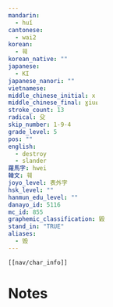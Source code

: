```yaml
---
mandarin:
  - huǐ
cantonese:
  - wai2
korean:
  - 훼
korean_native: ""
japanese:
  - KI
japanese_nanori: ""
vietnamese:
middle_chinese_initial: x
middle_chinese_final: ɣiuᴇ
stroke_count: 13
radical: 殳
skip_number: 1-9-4
grade_level: 5
pos: ""
english:
  - destroy
  - slander
羅馬字: hwei
韓文: 훼
joyo_level: 表外字
hsk_level: ""
hanmun_edu_level: ""
danayo_id: 5116
mc_id: 855
graphemic_classification: 毇
stand_in: "TRUE"
aliases:
  - 毁
---
```

```meta-bind-embed
[[nav/char_info]]
```

# Notes
